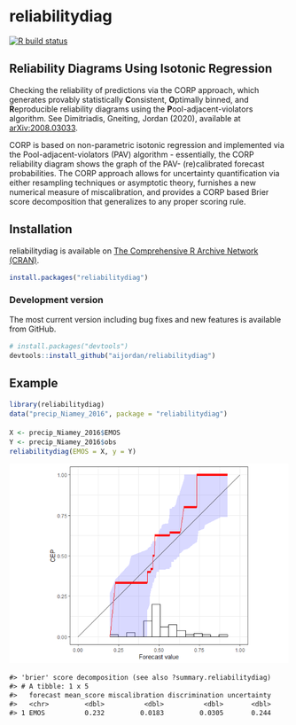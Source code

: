 
# reliabilitydiag

<!-- badges: start -->

[![R build
status](https://github.com/aijordan/reliabilitydiag/workflows/R-CMD-check/badge.svg)](https://github.com/aijordan/reliabilitydiag/actions)
<!-- badges: end -->

## Reliability Diagrams Using Isotonic Regression

Checking the reliability of predictions via the CORP approach, which
generates provably statistically **C**onsistent, **O**ptimally binned,
and **R**eproducible reliability diagrams using the
**P**ool-adjacent-violators algorithm. See Dimitriadis, Gneiting, Jordan
(2020), available at
[arXiv:2008.03033](https://arxiv.org/abs/2008.03033).

CORP is based on non-parametric isotonic regression and implemented via
the Pool-adjacent-violators (PAV) algorithm - essentially, the CORP
reliability diagram shows the graph of the PAV- (re)calibrated forecast
probabilities. The CORP approach allows for uncertainty quantification
via either resampling techniques or asymptotic theory, furnishes a new
numerical measure of miscalibration, and provides a CORP based Brier
score decomposition that generalizes to any proper scoring rule.

## Installation

reliabilitydiag is available on [The Comprehensive R Archive Network
(CRAN)](https://cran.r-project.org/package=reliabilitydiag).

``` r
install.packages("reliabilitydiag")
```

### Development version

The most current version including bug fixes and new features is
available from GitHub.

``` r
# install.packages("devtools")
devtools::install_github("aijordan/reliabilitydiag")
```

## Example

``` r
library(reliabilitydiag)
data("precip_Niamey_2016", package = "reliabilitydiag")

X <- precip_Niamey_2016$EMOS
Y <- precip_Niamey_2016$obs
reliabilitydiag(EMOS = X, y = Y)
```

![](man/figures/README-example-1.png)<!-- -->

    #> 'brier' score decomposition (see also ?summary.reliabilitydiag)
    #> # A tibble: 1 x 5
    #>   forecast mean_score miscalibration discrimination uncertainty
    #>   <chr>         <dbl>          <dbl>          <dbl>       <dbl>
    #> 1 EMOS          0.232         0.0183         0.0305       0.244
